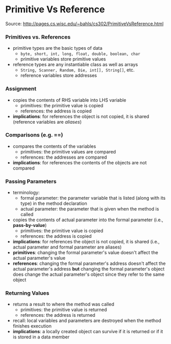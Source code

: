 # Primitive Vs Reference

Source: http://pages.cs.wisc.edu/~bahls/cs302/PrimitiveVsReference.html

### Primitives vs. References

- primitive types are the basic types of data
  - `byte, short, int, long, float, double, boolean, char`
  - primitive variables store primitive values
- reference types are any instantiable class as well as arrays
  - `String, Scanner, Random, Die, int[], String[]`, etc.
  - reference variables store addresses

### Assignment

- copies the contents of RHS variable into LHS variable
  - primitives: the primitive value is copied
  - references: the address is copied
- **implications**: for references the object is not copied, it is shared (reference variables are *aliases*)

### Comparisons (e.g. ==)

- compares the contents of the variables
  - primitives: the primitive values are compared
  - references: the addresses are compared
- **implications**: for references the contents of the objects are not compared

### Passing Parameters

- terminology:
  - formal parameter: the parameter variable that is listed (along with its type) in the method declaration
  - actual parameter: the parameter that is given when the method is called
- copies the contents of actual parameter into the formal parameter (i.e., **pass-by-value**)
  - primitives: the primitive value is copied
  - references: the address is copied
- **implications**: for references the object is not copied, it is shared (i.e., actual parameter and formal parameter are aliases)
- **primitives**: changing the formal parameter's value doesn't affect the actual parameter's value
- **references**: changing the formal parameter's address doesn't affect the actual parameter's address **but** changing the formal parameter's object does change the actual parameter's object since they refer to the same object

### Returning Values

- returns a result to where the method was called
  - primitives: the primitive value is returned
  - references: the address is returned
- recall: local variables and parameters are destroyed when the method finishes execution
- **implications**: a locally created object can survive if it is returned or if it is stored in a data member

